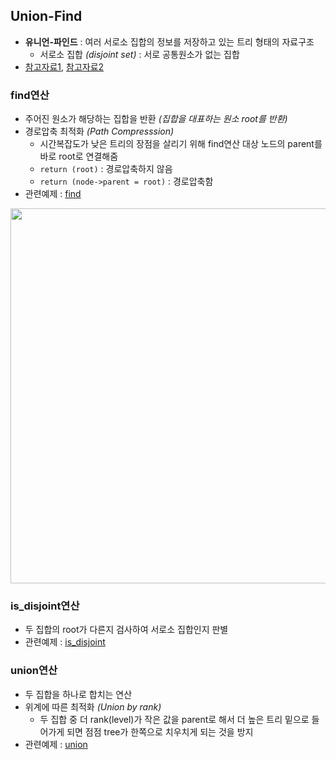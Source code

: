 ## Union-Find
- __유니언-파인드__ : 여러 서로소 집합의 정보를 저장하고 있는 트리 형태의 자료구조
    - 서로소 집합 _(disjoint set)_ : 서로 공통원소가 없는 집합
- [참고자료1](https://www.crocus.co.kr/683), [참고자료2](https://ssungkang.tistory.com/entry/Algorithm-%EC%9C%A0%EB%8B%88%EC%98%A8-%ED%8C%8C%EC%9D%B8%EB%93%9CUnion-Find)

### find연산
- 주어진 원소가 해당하는 집합을 반환 _(집합을 대표하는 원소 root를 반환)_ 
- 경로압축 최적화 _(Path Compresssion)_
    - 시간복잡도가 낮은 트리의 장점을 살리기 위해 find연산 대상 노드의 parent를 바로 root로 연결해줌
    - `return (root)` : 경로압축하지 않음
    - `return (node->parent = root)` : 경로압축함
- 관련예제 : [find](./find.c)
<p align="center"><img src="https://user-images.githubusercontent.com/60066472/80176638-35f6a780-8634-11ea-8619-e16ca85b6718.png" width="600"></p>

### is_disjoint연산
-  두 집합의 root가 다른지 검사하여 서로소 집합인지 판별
- 관련예제 : [is_disjoint](./is_disjoint.c)

### union연산
- 두 집합을 하나로 합치는 연산
- 위계에 따른 최적화 _(Union by rank)_
    - 두 집합 중 더 rank(level)가 작은 값을 parent로 해서 더 높은 트리 밑으로 들어가게 되면 점점 tree가 한쪽으로 치우치게 되는 것을 방지
- 관련예제 : [union](./union_func.c)
